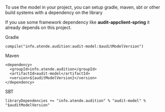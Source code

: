 To use the model in your project, you can setup gradle, maven, sbt or other build systems with a dependency on the library

If you use some framework dependency like **audit-appclient-spring** it already depends on this project.

Gradle

    compile("info.atende.audition:audit-model:$auditModelVersion")
    
Maven

    <dependency>
      <groupId>info.atende.audition</groupId>
      <artifactId>audit-model</artifactId>
      <version>${auditModelVersion}</version>
    </dependency>
    
SBT

    libraryDependencies += "info.atende.audition" % "audit-model" % "$auditModelVersion"
